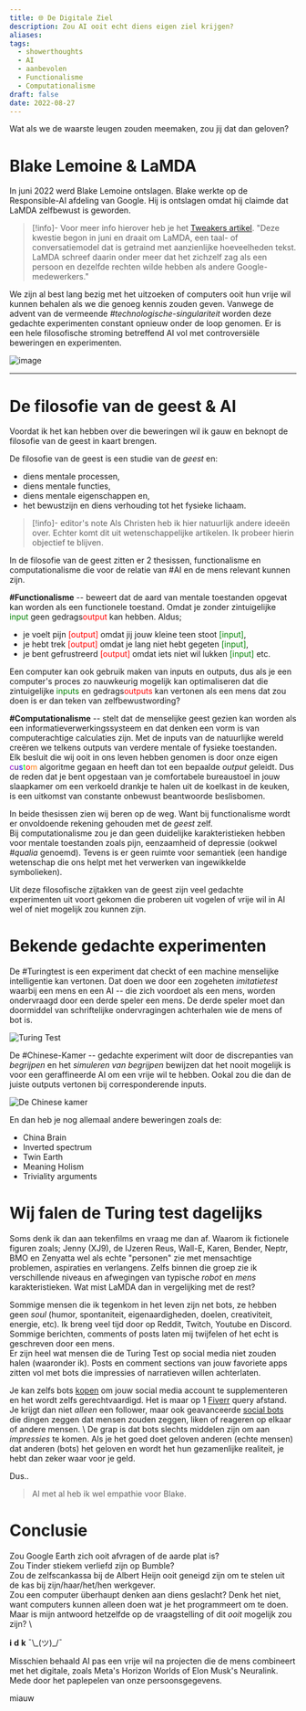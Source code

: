 ```yaml
---
title: 🌐 De Digitale Ziel
description: Zou AI ooit echt diens eigen ziel krijgen?
aliases: 
tags:
  - showerthoughts
  - AI
  - aanbevolen
  - Functionalisme
  - Computationalisme
draft: false
date: 2022-08-27
---
```

Wat als we de waarste leugen zouden meemaken, zou jij dat dan geloven?
# Blake Lemoine & LaMDA

In juni 2022 werd Blake Lemoine ontslagen. Blake werkte op de Responsible-AI afdeling van Google. Hij is ontslagen omdat hij claimde dat LaMDA zelfbewust is geworden. 

> [!info]- Voor meer info hierover heb je het [Tweakers artikel](https://tweakers.net/nieuws/199306/google-ontslaat-engineer-die-claimde-dat-lamda-zelfbewust-was-geworden.html).
> "Deze kwestie begon in juni en draait om LaMDA, een taal- of conversatiemodel dat is getraind met aanzienlijke hoeveelheden tekst. LaMDA schreef daarin onder meer dat het zichzelf zag als een persoon en dezelfde rechten wilde hebben als andere Google-medewerkers."<br>

We zijn al best lang bezig met het uitzoeken of computers ooit hun vrije wil kunnen behalen als we die genoeg kennis zouden geven. Vanwege de advent van de vermeende _#technologische-singulariteit_ worden deze gedachte experimenten constant opnieuw onder de loop genomen. Er is een hele filosofische stroming betreffend AI vol met controversiële beweringen en experimenten.  

![image](iStock-1206796363.jpg)

---
# De filosofie van de geest & AI

Voordat ik het kan hebben over die beweringen wil ik gauw en beknopt de filosofie van de geest in kaart brengen.

De filosofie van de geest is een studie van de _geest_ en: 
- diens mentale processen, 
- diens mentale functies, 
- diens mentale eigenschappen en, 
- het bewustzijn en diens verhouding tot het fysieke lichaam. 

> [!info]- editor's note
> Als Christen heb ik hier natuurlijk andere ideeën over. Echter komt dit uit wetenschappelijke artikelen. Ik probeer hierin objectief te blijven.

In de filosofie van de geest zitten er 2 thesissen, functionalisme en computationalisme die voor de relatie van #AI en de mens relevant kunnen zijn. 

**#Functionalisme** -- beweert dat de aard van mentale toestanden opgevat kan worden als een functionele toestand. Omdat je zonder zintuigelijke <font color="green">input</font> geen gedrags<font color="red">output</font> kan hebben. Aldus; 
- je voelt pijn <font color="red">[output]</font> omdat jij jouw kleine teen stoot <font color="green">[input]</font>, 
- je hebt trek <font color="red">[output]</font> omdat je lang niet hebt gegeten <font color="green">[input]</font>, 
- je bent gefrustreerd <font color="red">[output]</font> omdat iets niet wil lukken <font color="green">[input]</font> etc.

Een computer kan ook gebruik maken van inputs en outputs, dus als je een computer's proces zo nauwkeurig mogelijk kan optimaliseren dat die zintuigelijke <font color="green">inputs</font> en gedrags<font color="red">outputs</font> kan vertonen als een mens dat zou doen is er dan teken van zelfbewustwording?

**#Computationalisme** -- stelt dat de menselijke geest gezien kan worden als een informatieverwerkingssysteem en dat denken een vorm is van computerachtige calculaties zijn. Met de inputs van de natuurlijke wereld creëren we telkens outputs van verdere mentale of fysieke toestanden. \
Elk besluit die wij ooit in ons leven hebben genomen is door onze eigen 
	<span class="block-line"><span><span style="color:#9400D3;">c</span><span style="color:#4B0082;">u</span><span style="color:#0000FF;">s</span><span style="color:#00FF00;">t</span><span style="color:#FF0000;">o</span><span style="color:#FF7F0F;">m</span></span></span>
algoritme gegaan en heeft dan tot een bepaalde *output* geleidt.
Dus de reden dat je bent opgestaan van je comfortabele bureaustoel in jouw slaapkamer om een verkoeld drankje te halen uit de koelkast in de keuken, is een uitkomst van constante onbewust beantwoorde beslisbomen.

In beide thesissen zien wij beren op de weg. Want bij functionalisme wordt er onvoldoende rekening gehouden met de *geest* zelf. \
Bij computationalisme zou je dan geen duidelijke karakteristieken hebben voor mentale toestanden zoals pijn, eenzaamheid of depressie (ookwel _#qualia_ genoemd). Tevens is er geen ruimte voor semantiek (een handige wetenschap die ons helpt met het verwerken van ingewikkelde symbolieken). 

Uit deze filosofische zijtakken van de geest zijn veel gedachte experimenten uit voort gekomen die proberen uit vogelen of vrije wil in AI wel of niet mogelijk zou kunnen zijn. 

# Bekende gedachte experimenten

De #Turingtest is een experiment dat checkt of een machine menselijke intelligentie kan vertonen. Dat doen we door een zogeheten *imitatietest* waarbij een mens en een AI -- die zich voordoet als een mens, worden ondervraagd door een derde speler een mens. De derde speler moet dan doormiddel van schriftelijke ondervragingen achterhalen wie de mens of bot is.

![Turing Test](what-is-the-turing-test.jpg)

De #Chinese-Kamer -- gedachte experiment wilt door de discrepanties van _begrijpen_ en het _simuleren van begrijpen_ bewijzen dat het nooit mogelijk is voor een geraffineerde AI om een vrije wil te hebben. Ookal zou die dan de juiste outputs vertonen bij corresponderende inputs.

![De Chinese kamer](chinese_rule.jpg)

En dan heb je nog allemaal andere beweringen zoals de:
- China Brain
- Inverted spectrum
- Twin Earth
- Meaning Holism
- Triviality arguments

# Wij falen de Turing test dagelijks

Soms denk ik dan aan tekenfilms en vraag me dan af. Waarom ik fictionele figuren zoals; Jenny (XJ9), de IJzeren Reus, Wall-E, Karen, Bender, Neptr, BMO en Zenyatta wel als echte "personen" zie met mensachtige problemen, aspiraties en verlangens. Zelfs binnen die groep zie ik verschillende niveaus en afwegingen van typische _robot_ en _mens_ karakteristieken. Wat mist LaMDA dan in vergelijking met de rest?

Sommige mensen die ik tegenkom in het leven zijn net bots, ze hebben geen _soul_ (humor, spontaniteit, eigenaardigheden, doelen, creativiteit, energie, etc). Ik breng veel tijd door op Reddit, Twitch, Youtube en Discord. Sommige berichten, comments of posts laten mij twijfelen of het echt is geschreven door een mens. \
Er zijn heel wat mensen die de Turing Test op social media niet zouden halen (waaronder ik). Posts en comment sections van jouw favoriete apps zitten vol met bots die impressies of narratieven willen achterlaten. 

Je kan zelfs bots [kopen](https://www.wordstream.com/blog/ws/2013/05/16/buying-twitter-followers-cheap-price-friendship) om jouw social media account te supplementeren en het wordt zelfs gerechtvaardigd. Het is maar op 1 [Fiverr](https://www.fiverr.com/gigs/search?utf8=%E2%9C%93&query=twitter+followers) query afstand. Je krijgt dan niet _alleen_ een follower, maar ook geavanceerde [social bots](https://en.wikipedia.org/wiki/Social_bot) die dingen zeggen dat mensen zouden zeggen, liken of reageren op elkaar of andere mensen. \ 
De grap is dat bots slechts middelen zijn om aan _impressies_ te komen. Als je het goed doet geloven anderen (echte mensen) dat anderen (bots) het geloven en wordt het hun gezamenlijke realiteit, je hebt dan zeker waar voor je geld. 

Dus..
> Al met al heb ik wel empathie voor Blake. 

# Conclusie

Zou Google Earth zich ooit afvragen of de aarde plat is? \
Zou Tinder stiekem verliefd zijn op Bumble? \
Zou de zelfscankassa bij de Albert Heijn ooit geneigd zijn om te stelen uit de kas bij zijn/haar/het/hen werkgever. \
Zou een computer überhaupt denken aan diens geslacht? Denk het niet, want computers kunnen alleen doen wat je het programmeert om te doen. \
Maar is mijn antwoord hetzelfde op de vraagstelling of dit *ooit* mogelijk zou zijn? \

 **i** **d** **k** ¯\\\_(ツ)_/¯ 

Misschien behaald AI pas een vrije wil na projecten die de mens combineert met het digitale, zoals Meta's Horizon Worlds of Elon Musk's Neuralink. Mede door het paplepelen van onze persoonsgegevens.

miauw